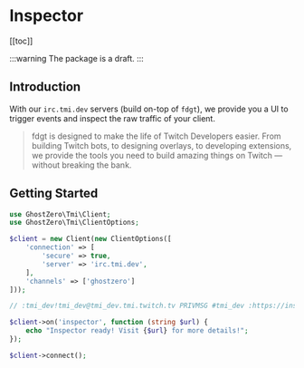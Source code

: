 # Inspector

[[toc]]

:::warning
The package is a draft.
:::

## Introduction

With our `irc.tmi.dev` servers (build on-top of `fdgt`), we provide you a UI to trigger events and inspect the raw traffic of your client.

> fdgt is designed to make the life of Twitch Developers easier. From building Twitch bots, to designing overlays, to developing extensions, we provide the tools you need to build amazing things on Twitch — without breaking the bank.

## Getting Started

```php
use GhostZero\Tmi\Client;
use GhostZero\Tmi\ClientOptions;

$client = new Client(new ClientOptions([
    'connection' => [
        'secure' => true,
        'server' => 'irc.tmi.dev',
    ],
    'channels' => ['ghostzero']
]));

// :tmi_dev!tmi_dev@tmi_dev.tmi.twitch.tv PRIVMSG #tmi_dev :https://inspector.tmi.dev/524153cf-717f-4616-b1b7-8640ac144163

$client->on('inspector', function (string $url) {
    echo "Inspector ready! Visit {$url} for more details!";
});

$client->connect();
```